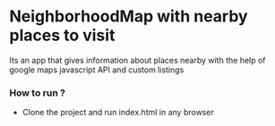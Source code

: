 # NeighborhoodMap with nearby places to visit

Its an app that   gives information about places nearby with the help of google maps javascript API and custom listings 

### How to run ?

* Clone the project and run index.html in any browser 
